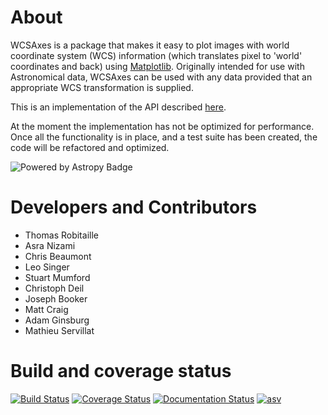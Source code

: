 About
=====

WCSAxes is a package that makes it easy to plot images with world coordinate
system (WCS) information (which translates pixel to 'world' coordinates and
back) using [Matplotlib](http://www.matplotlib.org). Originally intended for
use with Astronomical data, WCSAxes can be used with any data provided that an
appropriate WCS transformation is supplied.

This is an implementation of the API described
[here](https://github.com/astropy/astropy-api/blob/master/wcs_axes/wcs_api.md).

At the moment the implementation has not be optimized for performance. Once all
the functionality is in place, and a test suite has been created, the code will
be refactored and optimized.

![Powered by Astropy Badge](http://img.shields.io/badge/powered%20by-AstroPy-orange.svg?style=flat)

Developers and Contributors
===========================

* Thomas Robitaille
* Asra Nizami
* Chris Beaumont
* Leo Singer
* Stuart Mumford
* Christoph Deil
* Joseph Booker
* Matt Craig
* Adam Ginsburg
* Mathieu Servillat


Build and coverage status
=========================

[![Build Status](https://travis-ci.org/astrofrog/wcsaxes.png?branch=master)](https://travis-ci.org/astrofrog/wcsaxes)
[![Coverage Status](https://coveralls.io/repos/astrofrog/wcsaxes/badge.svg?branch=master)](https://coveralls.io/r/astrofrog/wcsaxes?branch=master)
[![Documentation Status](https://readthedocs.org/projects/wcsaxes/badge/?version=latest)](https://wcsaxes.readthedocs.io/en/latest/)
[![asv](http://img.shields.io/badge/benchmarked%20by-asv-green.svg?style=flat)](http://astrofrog.github.io/wcsaxes-benchmarks/)
